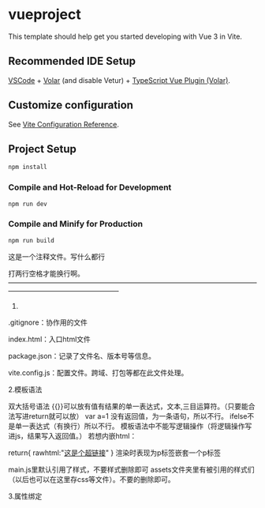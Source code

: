 # vueproject

This template should help get you started developing with Vue 3 in Vite.

## Recommended IDE Setup

[VSCode](https://code.visualstudio.com/) + [Volar](https://marketplace.visualstudio.com/items?itemName=Vue.volar) (and disable Vetur) + [TypeScript Vue Plugin (Volar)](https://marketplace.visualstudio.com/items?itemName=Vue.vscode-typescript-vue-plugin).

## Customize configuration

See [Vite Configuration Reference](https://vitejs.dev/config/).

## Project Setup

```sh
npm install
```

### Compile and Hot-Reload for Development

```sh
npm run dev
```

### Compile and Minify for Production

```sh
npm run build
```
这是一个注释文件。写什么都行

打两行空格才能换行啊。
————————————————————————————————————————————————————

1.
.gitignore：协作用的文件

index.html：入口html文件

package.json：记录了文件名、版本号等信息。

vite.config.js：配置文件。跨域、打包等都在此文件处理。

2.模板语法

双大括号语法
{{}}可以放有值有结果的单一表达式，文本,三目运算符。（只要能合法写进return就可以放）
var a=1 没有返回值，为一条语句，所以不行。
ifelse不是单一表达式（有换行）所以不行。
模板语法中不能写逻辑操作（将逻辑操作写进js，结果写入返回值。）
若想内嵌html：

<p v-html="rawhtml"></p>
return{
rawhtml:"<a href="xxxxxxxxxx">这是个超链接</a>"
}
渲染时表现为p标签嵌套一个p标签

main.js里默认引用了样式，不要样式删除即可
assets文件夹里有被引用的样式们（以后也可以在这里存css等文件）。不要的删除即可。

3.属性绑定




